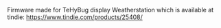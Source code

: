 Firmware made for TeHyBug display Weatherstation which is available at tindie:
 https://www.tindie.com/products/25408/
